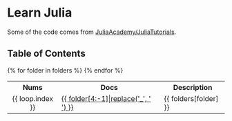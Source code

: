 # Learn Julia

Some of the code comes from [JuliaAcademy/JuliaTutorials](https://github.com/JuliaAcademy/JuliaTutorials).

## Table of Contents
<table>
    <tr>
        <th><center>Nums</center></th>
        <th>Docs</th>
        <th>Description</th>
    </tr>{% for folder in folders %}
    <tr>
        <td><center>{{ loop.index }}</center></td>
        <td><a href="./{{ folder }}">{{ folder[4:-1]|replace('_', ' ') }}</td>
        <td>{{ folders[folder] }}</td>
    </tr>{% endfor %}
</table>